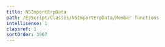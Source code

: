 ```yaml
---
title: NSImportErpData
path: /EJScript/Classes/NSImportErpData/Member functions
intellisense: 1
classref: 1
sortOrder: 3967
---
```





